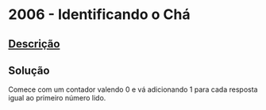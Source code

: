 # 2006 - Identificando o Chá

## [Descrição](https://www.beecrowd.com.br/judge/pt/problems/view/2006)

## Solução

Comece com um contador valendo 0 e vá adicionando 1 para cada resposta igual ao primeiro número lido.